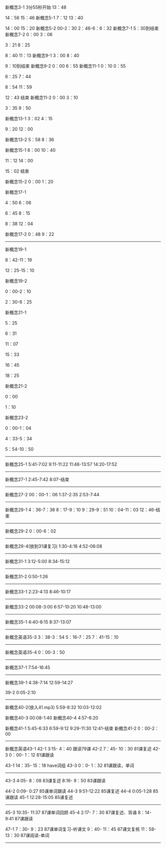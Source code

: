 新概念3-1
3分55秒开始
13：48

14：56
15：46
新概念5-1
7：12
13：40

14：00
15：20
新概念5-2
00-2：30
2：46-6：6：32
新概念7-1
5：30到结束
新概念7-2
0：00
3：06

3：21
8：25

8：40
11：13
新概念9-1
3：00
8：40

9：10到结束
新概念9-2
0：00
6：55
新概念11-1
0：10
0：55

6：25
7：44


8：54
11：59

12：43
结束
新概念11-2
0：00
3：10

3：35
9：50

新概念13-1
3：02
4：15

9：20
12：00


新概念13-2
5：58
8：36

新概念15-1
8：00
10：40

11：12
14：00

15：02
结束

新概念15-2
0：00
1：20

新概念17-1

4：50
6：06

6：45
8：15

8：38
12：04

新概念17-2
0：48
9：22

-----

新概念19-1

8：42-11：19

12：25-15：10

新概念19-2

0：00-2：10

2：30-6：25

新概念21-1

5：25

6：31



11：07

15：33



16：45

18：25







新概念21-2

0：00

1：10



新概念23-2

0：00-1：04

4：33-5：34

5：54-10：50

----

新概念25-1
5:41-7:02
9:11-11:22
11:46-13:57
14:20-17:52

----
新概念27-1
2:45-7:42
8:07-结束

---

新概念27-2
00：00-1：06
1:37-2:35
2:53-7:44

----
新概念29-1
4：36-7：38
8：17-9：10
9：29-9：51
10：04-11：03
12：46-结束

---
新概念29-2
0：00-6：02

----

新概念29-4(放到31课复习)
1:30-4:18
4:52-06:08

----
新概念31-1
3:12-5:00
8:34-15:12

----
新概念31-2
0:50-1:26

----

新概念33-1
2:23-4:13
8:46-10:17

----

新概念33-2
00:08-3:00
6:57-10:20
10:48-13:00

----

新概念35-1
4:40-8:15
8:37-13:07

----

新概念英语35-3
3：38-3：54
5：16-7：25
7：41-15：10

----
新概念英语35-4
0：00-3：50

---

新概念37-1
7:54-16:45


----

新概念39-1
4:38-7:14
12:59-14:27

39-2
0:05-2:10

----

新概念40-2(放入41.mp3)
5:59-8:32
10:03-12:02

新概念40-3
00:08-1:40
新概念40-4
4:57-6:20

新概念41-1
5:45-6:33
6:59-9:12
9:29-11:30
12:41-结束
新概念41-2
0：00-2：00

----
新概念英语43-1
42-1 3:15- 4：40  跟读79课
42-2 7：45- 10：30        81课复述
42-3 0：00-   1：12     81课跟读

43-1 14：35-  15：18          have词组
43-3 0：0-  1：32                       81课跟读，单词


---
43-3
4:05- 8：08       83课复述
8:16-  9：50       83课跟读

44-2
0:09- 0:27           85课单词跟读
44-3
9:51-12:22               85课复述
44-4
0:05-1:28                    85课跟读
45-1
12:28-15:05                85课复述       

----

45-3
10:35- 11:37               87课单词回顾
45-4
2:17- 7：30                           87课复述、背诵
8：14-    9:41                               87课跟读

47-1
7：30- 9：23           87课单词复习-听课文
9：40-  11：45                    87课文复核
11：58- 13：30                   87课阅读-单词

----

